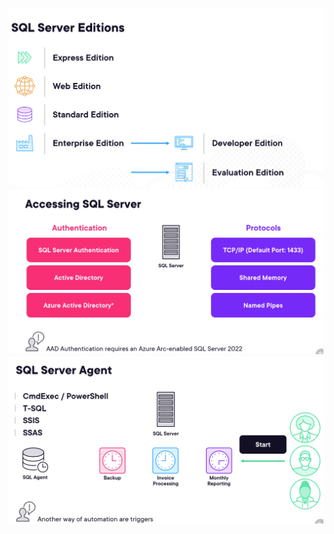 ![](attachments/Pasted%20image%2020250719143825.png)![](attachments/Pasted%20image%2020250719144237.png)![](attachments/Pasted%20image%2020250719144839.png)